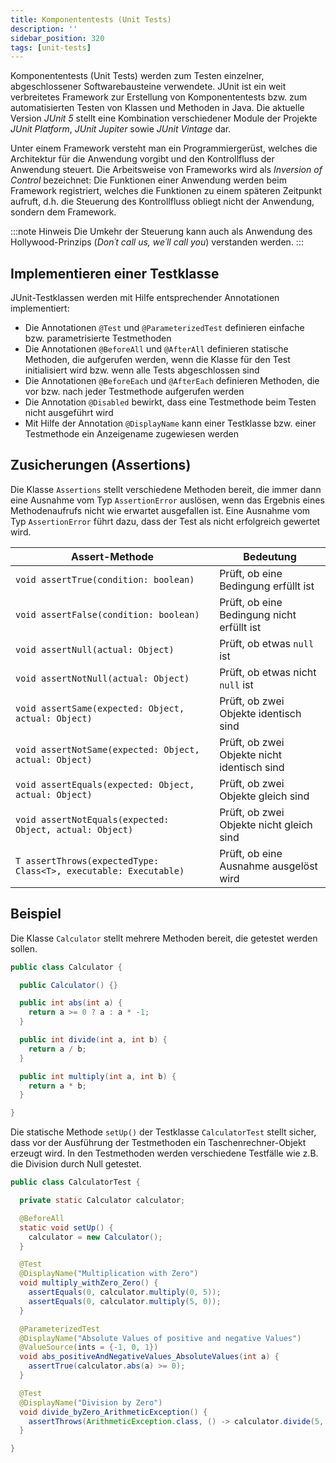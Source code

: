 ```yaml
---
title: Komponententests (Unit Tests)
description: ''
sidebar_position: 320
tags: [unit-tests]
---
```


Komponententests (Unit Tests) werden zum Testen einzelner, abgeschlossener Softwarebausteine verwendete. JUnit ist ein weit verbreitetes Framework zur Erstellung von Komponententests bzw. zum automatisierten Testen von Klassen und Methoden in Java. Die aktuelle Version _JUnit 5_ stellt eine Kombination verschiedener Module der Projekte _JUnit Platform_, _JUnit Jupiter_ sowie _JUnit Vintage_ dar.

Unter einem Framework versteht man ein Programmiergerüst, welches die Architektur für die Anwendung vorgibt und den Kontrollfluss der Anwendung steuert. Die Arbeitsweise von Frameworks wird als _Inversion of Control_ bezeichnet: Die Funktionen einer Anwendung werden beim Framework registriert, welches die Funktionen zu einem späteren Zeitpunkt aufruft, d.h. die Steuerung des Kontrollfluss obliegt nicht der Anwendung, sondern dem Framework.

:::note Hinweis
Die Umkehr der Steuerung kann auch als Anwendung des Hollywood-Prinzips (_Don´t call us, we´ll call you_) verstanden werden.
:::

## Implementieren einer Testklasse
JUnit-Testklassen werden mit Hilfe entsprechender Annotationen implementiert:
- Die Annotationen `@Test` und `@ParameterizedTest` definieren einfache bzw. parametrisierte Testmethoden
- Die Annotationen `@BeforeAll` und `@AfterAll` definieren statische Methoden, die aufgerufen werden, wenn die Klasse für den Test initialisiert wird bzw. wenn alle Tests abgeschlossen sind
- Die Annotationen `@BeforeEach` und `@AfterEach` definieren Methoden, die vor bzw. nach jeder Testmethode aufgerufen werden
- Die Annotation `@Disabled` bewirkt, dass eine Testmethode beim Testen nicht ausgeführt wird
- Mit Hilfe der Annotation `@DisplayName` kann einer Testklasse bzw. einer Testmethode ein Anzeigename zugewiesen werden

## Zusicherungen (Assertions)
Die Klasse `Assertions` stellt verschiedene Methoden bereit, die immer dann eine Ausnahme vom Typ `AssertionError` auslösen, wenn das Ergebnis eines Methodenaufrufs nicht wie erwartet ausgefallen ist. Eine Ausnahme vom Typ `AssertionError` führt dazu, dass der Test als nicht erfolgreich gewertet wird.

| Assert-Methode                                                   | Bedeutung                                   |
| ---------------------------------------------------------------- | ------------------------------------------- |
| `void assertTrue(condition: boolean)`                            | Prüft, ob eine Bedingung erfüllt ist        |
| `void assertFalse(condition: boolean)`                           | Prüft, ob eine Bedingung nicht erfüllt ist  |
| `void assertNull(actual: Object)`                                | Prüft, ob etwas `null` ist                  |
| `void assertNotNull(actual: Object)`                             | Prüft, ob etwas nicht `null` ist            |
| `void assertSame(expected: Object, actual: Object)`              | Prüft, ob zwei Objekte identisch sind       |
| `void assertNotSame(expected: Object, actual: Object)`           | Prüft, ob zwei Objekte nicht identisch sind |
| `void assertEquals(expected: Object, actual: Object)`            | Prüft, ob zwei Objekte gleich sind          |
| `void assertNotEquals(expected: Object, actual: Object)`         | Prüft, ob zwei Objekte nicht gleich sind    |
| `T assertThrows(expectedType: Class<T>, executable: Executable)` | Prüft, ob eine Ausnahme ausgelöst wird      |

## Beispiel
Die Klasse `Calculator` stellt mehrere Methoden bereit, die getestet werden sollen.

```java title="Calculator.java" showLineNumbers
public class Calculator {

  public Calculator() {}

  public int abs(int a) {
    return a >= 0 ? a : a * -1;
  }

  public int divide(int a, int b) {
    return a / b;
  }

  public int multiply(int a, int b) {
    return a * b;
  }

}
```

Die statische Methode `setUp()` der Testklasse `CalculatorTest` stellt sicher, dass vor der Ausführung der Testmethoden ein Taschenrechner-Objekt erzeugt wird. In den Testmethoden werden verschiedene Testfälle wie z.B. die Division durch Null getestet.

```java title="MainClass.java" showLineNumbers
public class CalculatorTest {

  private static Calculator calculator;

  @BeforeAll
  static void setUp() {
    calculator = new Calculator();
  }

  @Test
  @DisplayName("Multiplication with Zero")
  void multiply_withZero_Zero() {
    assertEquals(0, calculator.multiply(0, 5));
    assertEquals(0, calculator.multiply(5, 0));
  }

  @ParameterizedTest
  @DisplayName("Absolute Values of positive and negative Values")
  @ValueSource(ints = {-1, 0, 1})
  void abs_positiveAndNegativeValues_AbsoluteValues(int a) {
    assertTrue(calculator.abs(a) >= 0);
  }

  @Test
  @DisplayName("Division by Zero")
  void divide_byZero_ArithmeticException() {
    assertThrows(ArithmeticException.class, () -> calculator.divide(5, 0));
  }

}
``` 

